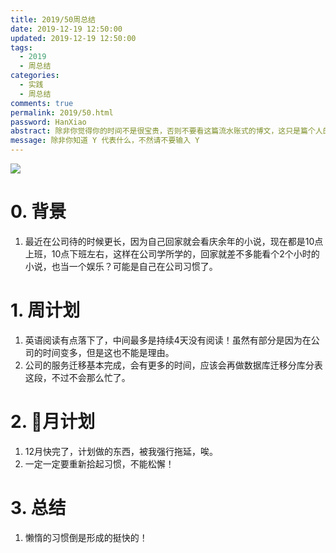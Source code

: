 ```yaml
---
title: 2019/50周总结
date: 2019-12-19 12:50:00
updated: 2019-12-19 12:50:00
tags:
  - 2019
  - 周总结
categories: 
  - 实践
  - 周总结
comments: true
permalink: 2019/50.html  
password: HanXiao
abstract: 除非你觉得你的时间不是很宝贵，否则不要看这篇流水账式的博文，这只是篇个人的工作的学习一个总结而已，没有包含任何的技术细节
message: 除非你知道 Y 代表什么，不然请不要输入 Y
---
```


![][0]  

# 0. 背景

1. 最近在公司待的时候更长，因为自己回家就会看庆余年的小说，现在都是10点上班，10点下班左右，这样在公司学所学的，回家就差不多能看个2个小时的小说，也当一个娱乐？可能是自己在公司习惯了。

<!--more-->

# 1. 周计划

1. 英语阅读有点落下了，中间最多是持续4天没有阅读！虽然有部分是因为在公司的时间变多，但是这也不能是理由。
2. 公司的服务迁移基本完成，会有更多的时间，应该会再做数据库迁移分库分表这段，不过不会那么忙了。

# 2. 月计划

1. 12月快完了，计划做的东西，被我强行拖延，唉。
2. 一定一定要重新拾起习惯，不能松懈！

# 3. 总结

1. 懒惰的习惯倒是形成的挺快的！

[0]: https://leran2deeplearnjavawebtech.oss-cn-beijing.aliyuncs.com/background/2019-12-19%E7%83%88%E6%97%A5%E7%81%BC%E5%BF%83.webp